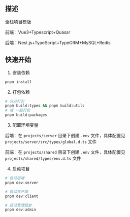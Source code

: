 ## 描述
全栈项目模版

前端：Vue3+Typescript+Quasar

后端：Nest.js+TypeScript+TypeORM+MySQL+Redis

## 快速开始
1. 安装依赖
```sh
pnpm install
```
2. 打包依赖
```sh
# 分开打包
pnpm build:types && pnpm build:utils
# 或 一起打包
pnpm build:packages
```
3. 配置环境变量

后端：在 `projects/server` 目录下创建 `.env` 文件，具体配置见`projects/server/src/types/global.d.ts` 文件

前端：在 `projects/shared` 目录下创建 `.env` 文件，具体配置见 `projects/shared/types/env.d.ts` 文件

4. 启动项目
```sh
# 启动后端
pnpm dev:server

# 启动客户端
pnpm dev:client

# 启动管理后台
pnpm dev:admin
```


